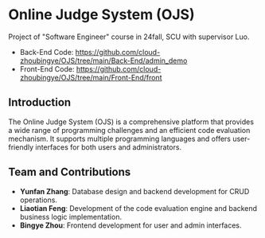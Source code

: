 # Online Judge System (OJS)
Project of "Software Engineer" course in 24fall, SCU with supervisor Luo.    
- Back-End Code: https://github.com/cloud-zhoubingye/OJS/tree/main/Back-End/admin_demo
- Front-End Code: https://github.com/cloud-zhoubingye/OJS/tree/main/Front-End/front


## Introduction
The Online Judge System (OJS) is a comprehensive platform that provides a wide range of programming challenges and an efficient code evaluation mechanism. It supports multiple programming languages and offers user-friendly interfaces for both users and administrators.


## Team and Contributions 
- **Yunfan Zhang**: Database design and backend development for CRUD operations. 
- **Liaotian Feng**: Development of the code evaluation engine and backend business logic implementation. 
- **Bingye Zhou**: Frontend development for user and admin interfaces.

